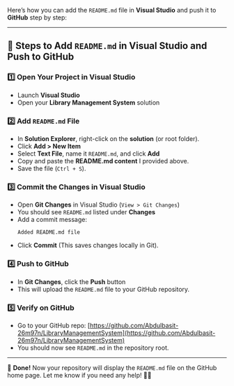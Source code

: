 ﻿Here’s how you can add the `README.md` file in **Visual Studio** and push it to **GitHub** step by step:

---

## **📌 Steps to Add `README.md` in Visual Studio and Push to GitHub**

### **1️⃣ Open Your Project in Visual Studio**  
- Launch **Visual Studio**  
- Open your **Library Management System** solution  

### **2️⃣ Add `README.md` File**  
- In **Solution Explorer**, right-click on the **solution** (or root folder).  
- Click **Add > New Item**  
- Select **Text File**, name it `README.md`, and click **Add**  
- Copy and paste the **README.md content** I provided above.  
- Save the file (`Ctrl + S`).

### **3️⃣ Commit the Changes in Visual Studio**  
- Open **Git Changes** in Visual Studio (`View > Git Changes`)  
- You should see `README.md` listed under **Changes**  
- Add a commit message:  
  ```
  Added README.md file
  ```
- Click **Commit** (This saves changes locally in Git).

### **4️⃣ Push to GitHub**  
- In **Git Changes**, click the **Push** button  
- This will upload the `README.md` file to your GitHub repository.  

### **5️⃣ Verify on GitHub**  
- Go to your GitHub repo: [https://github.com/Abdulbasit-26m97n/LibraryManagementSystem](https://github.com/Abdulbasit-26m97n/LibraryManagementSystem)  
- You should now see `README.md` in the repository root.  

---

🎉 **Done!** Now your repository will display the `README.md` file on the GitHub home page. Let me know if you need any help! 🚀🔥